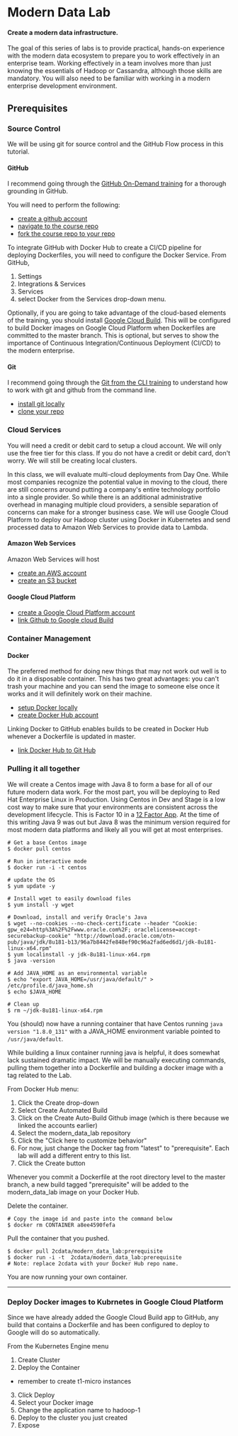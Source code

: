 # Modern Data Lab
#### Create a modern data infrastructure.

The goal of this series of labs is to provide practical, hands-on experience with the modern data ecosystem to prepare you to work effectively in an enterprise team. Working effectively in a team involves more than just knowing the essentials of Hadoop or Cassandra, although those skills are mandatory. You will also need to be familiar with working in a modern enterprise development environment.

## Prerequisites
### Source Control
We will be using git for source control and the GitHub Flow process in this tutorial.

#### GitHub
I recommend going through the [GitHub On-Demand training](https://services.github.com/on-demand/intro-to-github/ "GitHub 101") for a thorough grounding in GitHub.

You will need to perform the following:
 - [create a github account](https://guides.github.com/activities/hello-world/ "Create a github account")
 - [navigate to the course repo](https://github.com/2cData/modern_data_lab "Course repo")
 - [fork the course repo to your repo ](https://guides.github.com/activities/forking/ "Fork a repo")

To integrate GitHub with Docker Hub to create a CI/CD pipeline for deploying Dockerfiles, you will need to configure the Docker Service. From GitHub,
1. Settings
2. Integrations & Services
3. Services
4. select Docker from the Services drop-down menu.

Optionally, if you are going to take advantage of the cloud-based elements of the training, you should install [Google Cloud Build](https://github.com/marketplace/google-cloud-build "Google Cloud Build"). This will be configured to build Docker images on Google Cloud Platform when Dockerfiles are committed to the master branch. This is optional, but serves to show the importance of Continuous Integration/Continuous Deployment (CI/CD) to the modern enterprise.

#### Git
I recommend going through the [Git from the CLI training](https://services.github.com/on-demand/github-cli/ "Git CLI") to understand how to work with git and github from the command line.

 - [install git locally](https://help.github.com/articles/set-up-git/ "Install Git locally")
 - [clone your repo](https://services.github.com/on-demand/github-cli/clone-repo-cli "Clone your repo")

### Cloud Services
You will need a credit or debit card to setup a cloud account. We will only use the free tier for this class. If you do not have a credit or debit card, don't worry. We will still be creating local clusters.

In this class, we will evaluate multi-cloud deployments from Day One. While most companies recognize the potential value in moving to the cloud, there are still concerns around putting a company's entire technology portfolio into a single provider. So while there is an additional administrative overhead in managing multiple cloud providers, a sensible separation of concerns can make for a stronger business case. We will use Google Cloud Platform to deploy our Hadoop cluster using Docker in Kubernetes and send processed data to Amazon Web Services to provide data to Lambda.   

#### Amazon Web Services
Amazon Web Services will host
- [create an AWS account](https://aws.amazon.com/premiumsupport/knowledge-center/create-and-activate-aws-account/ "Create AWS account")
- [create an S3 bucket](https://docs.aws.amazon.com/AmazonS3/latest/user-guide/create-bucket.html "Create an S3 bucket")

#### Google Cloud Platform
- [create a Google Cloud Platform account](https://cloud.google.com/billing/docs/how-to/manage-billing-account "Create GCP account")
- [link Github to Google cloud Build](https://github.com/marketplace/google-cloud-build "Link GitHub to GCP")

### Container Management
#### Docker
The preferred method for doing new things that may not work out well is to do it in a disposable container. This has two great advantages: you can't trash your machine and you can send the image to someone else once it works and it will definitely work on their machine.

 - [setup Docker locally](https://docs.docker.com/get-started/ "Get Started with Docker")
 - [create Docker Hub account](https://docs.docker.com/docker-id/ "Create Docker ID")

 Linking Docker to GitHub enables builds to be created in Docker Hub whenever a Dockerfile is updated in master.
 - [link Docker Hub to Git Hub](https://docs.docker.com/docker-hub/github/#creating-an-automated-build "Link Docker Hub to Git Hub")

### Pulling it all together

We will create a Centos image with Java 8 to form a base for all of our future modern data work. For the most part, you will be deploying to Red Hat Enterprise Linux in Production. Using Centos in Dev and Stage is a low cost way to make sure that your environments are consistent across the development lifecycle. This is Factor 10 in a [12 Factor App](https://12factor.net/ "12 Factor App"). At the time of this writing Java 9 was out but Java 8 was the minimum version required for most modern data platforms and likely all you will get at most enterprises.

```
# Get a base Centos image
$ docker pull centos

# Run in interactive mode
$ docker run -i -t centos

# update the OS
$ yum update -y

# Install wget to easily download files
$ yum install -y wget

# Download, install and verify Oracle's Java
$ wget --no-cookies --no-check-certificate --header "Cookie: gpw_e24=http%3A%2F%2Fwww.oracle.com%2F; oraclelicense=accept-securebackup-cookie" "http://download.oracle.com/otn-pub/java/jdk/8u181-b13/96a7b8442fe848ef90c96a2fad6ed6d1/jdk-8u181-linux-x64.rpm"
$ yum localinstall -y jdk-8u181-linux-x64.rpm
$ java -version

# Add JAVA_HOME as an environmental variable
$ echo "export JAVA_HOME=/usr/java/default/" > /etc/profile.d/java_home.sh
$ echo $JAVA_HOME

# Clean up
$ rm ~/jdk-8u181-linux-x64.rpm
```
You (should) now have a running container that have Centos running `java version "1.8.0_131"` with a JAVA_HOME environment variable pointed to `/usr/java/default`.

While building a linux container running java is helpful, it does somewhat lack sustained dramatic impact. We will be manually executing commands, pulling them together into a Dockerfile and building a docker image with a tag related to the Lab.

From Docker Hub menu:
1. Click the Create drop-down
2. Select Create Automated Build
3. Click on the Create Auto-Build Github image (which is there because we linked the accounts earlier)
4. Select the modern_data_lab repository
5. Click the "Click here to customize behavior"
6. For now, just change the Docker tag from "latest" to "prerequisite". Each lab will add a different entry to this list.
7. Click the Create button

Whenever you commit a Dockerfile at the root directory level to the master branch, a new build tagged "prerequisite" will be added to the modern_data_lab image on your Docker Hub.

Delete the container.
```
# Copy the image id and paste into the command below
$ docker rm CONTAINER a8ee4590fefa

```
Pull the container that you pushed.
```
$ docker pull 2cdata/modern_data_lab:prerequisite
$ docker run -i -t  2cdata/modern_data_lab:prerequisite
# Note: replace 2cdata with your Docker Hub repo name.
```

You are now running your own container.

-----
### Deploy Docker images to Kubrnetes in Google Cloud Platform
Since we have already added the Google Cloud Build app to GitHub, any build that contains a Dockerfile and has been configured to deploy to Google will do so automatically.

From the Kubernetes Engine menu
1. Create Cluster
2. Deploy the Container
  - remember to create t1-micro instances
3. Click Deploy
4. Select your Docker image
5. Change the application name to hadoop-1
6. Deploy to the cluster you just created
7. Expose
